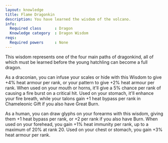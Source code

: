 ```yaml
---
layout: knowledge
title: Flame Dragonkin
description: You have learned the wisdom of the volcano.
info:
  Required class      : Dragon
  Knowledge category  : Dragon Wisdom
reqs:
  Required powers     : None
---
```


This wisdom represents one of the four main paths of dragonkind, all of which 
must be learned before the young hatchling can become a full dragon.

As a draconian, you can infuse your scales or hide with this Wisdom to give +4%
heat armour per rank, or your pattern to give +2% heat armour per rank.  When 
used on your mouth or horns, it'll give a 5% chance per rank of causing a fire 
burst on a critical hit.  Used on your stomach, it'll enhance your fire breath,
while your talons gain +1 heat bypass per rank in Chameleonic Gift if you also 
have Great Burn.

As a human, you can draw glyphs on your forearms with this wisdom, giving them 
+1 heat bypass per rank, or +2 per rank if you also have Burn.  When used on 
your forehead, you gain +1% heat immunity per rank, up to a maximum of 20% at 
rank 20.  Used on your chest or stomach, you gain +3% heat armour per rank.
